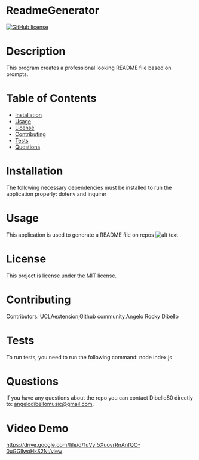 
# ReadmeGenerator
[![GitHub license](https://img.shields.io/badge/license-MIT-blue.svg)](https://github.com/Dibello80/ReadmeGenerator)
# Description
  This program creates a professional looking README file based on prompts.
# Table of Contents 
* [Installation](#installation)
* [Usage](#usage)
* [License](#license)
* [Contributing](#contributing)
* [Tests](#tests)
* [Questions](#questions)
# Installation
The following necessary dependencies must be installed to run the application properly: dotenv and inquirer
# Usage
​This application is used to generate a README file on repos
![alt text](http://url/to/img.png)
# License
This project is license under the MIT license.
# Contributing
​Contributors: UCLAextension,Github community,Angelo Rocky Dibello
# Tests
To run tests, you need to run the following command: node index.js
# Questions
If you have any questions about the repo you can contact Dibello80 directly to: angelodibellomusic@gmail.com.
# Video Demo
https://drive.google.com/file/d/1uVy_5XuovrRnAnfQO-0uGGllwoHkS2Ni/view

